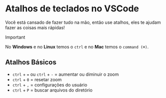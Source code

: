 # Atalhos de teclados no VSCode

Você está cansado de fazer tudo na mão, então use atalhos, eles te ajudam fazer as coisas mais rápidas!

>[!IMPORTANT]
>
> No **Windows** e no **Linux** temos o ``ctrl`` e no **Mac** temos o ``command (⌘)``.

## Atalhos Básicos

* ``ctrl`` + `=` ou ``ctrl`` + ``-`` = aumentar ou diminuir o zoom
* ``ctrl`` + ``0`` = resetar zoom
* ``ctrl`` + ``,`` = configurações do usuário
* ``ctrl`` + ``P`` = buscar arquivos do diretório